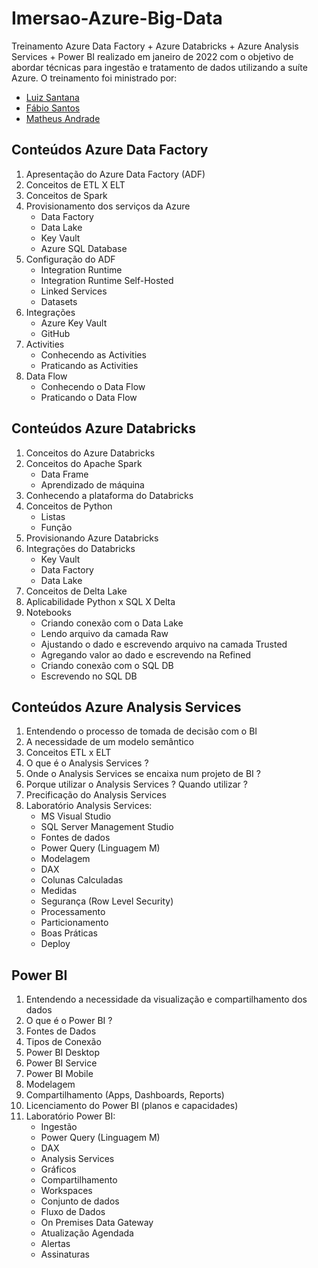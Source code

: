 # Imersao-Azure-Big-Data

Treinamento Azure Data Factory + Azure Databricks + Azure Analysis Services + Power BI realizado em janeiro de 2022 com o objetivo de abordar técnicas para ingestão e tratamento de dados utilizando a suíte Azure. O treinamento foi ministrado por: 

- <a href="https://www.linkedin.com/in/luizfsantana/" target="_blank">Luiz Santana</a>   
- <a href="https://www.linkedin.com/in/fabiofsantos/" target="_blank"> Fábio Santos</a> 
- <a href="https://www.linkedin.com/in/matheusandradeg/" target="_blank"> Matheus Andrade</a> 


## Conteúdos Azure Data Factory

<ol>
  <li> Apresentação do Azure Data Factory (ADF)</li>
  <li> Conceitos de ETL X ELT</li>
  <li> Conceitos de Spark</li>
  <li> Provisionamento dos serviços da Azure
    <ul>
      <li> Data Factory </li>
      <li> Data Lake</li>
      <li> Key Vault</li>
      <li> Azure SQL Database</li>
    </ul>
  </li>
  <li> Configuração do ADF
    <ul>
      <li> Integration Runtime</li>    
      <li> Integration Runtime Self-Hosted</li>  
      <li> Linked Services</li>  
      <li> Datasets</li>    
    </ul>   
  </li>
  <li> Integrações
    <ul>
      <li> Azure Key Vault</li>
      <li> GitHub</li>
    </ul>
  </li>
  
  <li> Activities
    <ul>
      <li> Conhecendo as Activities</li>
      <li> Praticando as Activities</li>
    </ul>
  </li>
  
  <li> Data Flow
    <ul>
      <li> Conhecendo o Data Flow</li>
      <li> Praticando o Data Flow</li>
    </ul>
  </li>
</ol>


## Conteúdos Azure Databricks


<ol>
  <li> Conceitos do Azure Databricks</li>
  <li> Conceitos do Apache Spark
    <ul>
          <li> Data Frame</li>
          <li> Aprendizado de máquina</li>
    </ul>
  </li>
  
  
  <li> Conhecendo a plataforma do Databricks</li>
  <li> Conceitos de Python
    <ul>
      <li> Listas</li>
      <li> Função</li>
    </ul>
  </li>
  
  <li> Provisionando Azure Databricks</li>
  <li> Integrações do Databricks
    <ul>
      <li> Key Vault</li>
      <li> Data Factory</li>
      <li> Data Lake</li> 
    </ul>
  
  </li>
  <li> Conceitos de Delta Lake</li>
  <li> Aplicabilidade Python x SQL X Delta</li>
  <li> Notebooks
    <ul>
        <li> Criando conexão com o Data Lake</li>
        <li> Lendo arquivo da camada Raw</li>
        <li> Ajustando o dado e escrevendo arquivo na camada Trusted</li>
        <li> Agregando valor ao dado e escrevendo na Refined</li>
        <li> Criando conexão com o SQL DB</li>
        <li> Escrevendo no SQL DB</li>   
    </ul>
  
  </li>
 
  
</ol>


## Conteúdos Azure Analysis Services

<ol>
    <li> Entendendo o processo de tomada de decisão com o BI</li>
    <li> A necessidade de um modelo semântico</li>
    <li> Conceitos ETL x ELT</li>
    <li> O que é o Analysis Services ?</li>
    <li> Onde o Analysis Services se encaixa num projeto de BI ?</li>
    <li> Porque utilizar o Analysis Services ? Quando utilizar ?</li>
    <li> Precificação do Analysis Services</li>
    <li> Laboratório Analysis Services:
      <ul>
        <li> MS Visual Studio</li>
        <li> SQL Server Management Studio</li>
        <li> Fontes de dados</li>
        <li> Power Query (Linguagem M)</li>
        <li> Modelagem</li>
        <li> DAX</li>
        <li> Colunas Calculadas</li>
        <li> Medidas</li>
        <li> Segurança (Row Level Security)</li>
        <li> Processamento</li>
        <li> Particionamento</li>
        <li> Boas Práticas</li>
        <li> Deploy</li>
      </ul>
  
  
  </li>
  
 </ol>


## Power BI

<ol>
    <li> Entendendo a necessidade da visualização e compartilhamento dos dados</li>
    <li> O que é o Power BI ?</li>
    <li> Fontes de Dados</li>
    <li> Tipos de Conexão</li>
    <li> Power BI Desktop</li>
    <li> Power BI Service</li>
    <li> Power BI Mobile</li>
    <li> Modelagem</li>
    <li> Compartilhamento (Apps, Dashboards, Reports)</li>
    <li> Licenciamento do Power BI (planos e capacidades)</li>
    <li> Laboratório Power BI:
      <ul>  
        <li> Ingestão</li>
        <li> Power Query (Linguagem M)</li>
        <li> DAX</li>
        <li> Analysis Services</li>
        <li> Gráficos</li>
        <li> Compartilhamento</li>
        <li> Workspaces</li>
        <li> Conjunto de dados</li>
        <li> Fluxo de Dados</li>
        <li> On Premises Data Gateway</li>
        <li> Atualização Agendada</li>
        <li> Alertas</li>
        <li> Assinaturas</li>  
      </ul> 
    </li>
    
  
</ol>
















